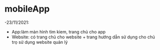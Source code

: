 # mobileApp
-23/11/2021:
+ App:làm màn hình tìm kiem, trang chủ cho app
+ Website: có trang chủ cho website + trang hướng dẫn sử dụng cho chủ trọ sử dụng website quản lý
